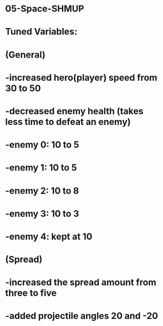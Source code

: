 # 05-Space-SHMUP
 
# Tuned Variables:
# (General)
# -increased hero(player) speed from 30 to 50
# -decreased enemy health (takes less time to defeat an enemy)
# -enemy 0: 10 to 5
# -enemy 1: 10 to 5
# -enemy 2: 10 to 8
# -enemy 3: 10 to 3
# -enemy 4: kept at 10
# (Spread) 
# -increased the spread amount from three to five
# -added projectile angles 20 and -20